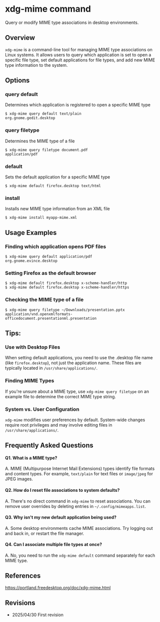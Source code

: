 # xdg-mime command

Query or modify MIME type associations in desktop environments.

## Overview

`xdg-mime` is a command-line tool for managing MIME type associations on Linux systems. It allows users to query which application is set to open a specific file type, set default applications for file types, and add new MIME type information to the system.

## Options

### **query default**

Determines which application is registered to open a specific MIME type

```console
$ xdg-mime query default text/plain
org.gnome.gedit.desktop
```

### **query filetype**

Determines the MIME type of a file

```console
$ xdg-mime query filetype document.pdf
application/pdf
```

### **default**

Sets the default application for a specific MIME type

```console
$ xdg-mime default firefox.desktop text/html
```

### **install**

Installs new MIME type information from an XML file

```console
$ xdg-mime install myapp-mime.xml
```

## Usage Examples

### Finding which application opens PDF files

```console
$ xdg-mime query default application/pdf
org.gnome.evince.desktop
```

### Setting Firefox as the default browser

```console
$ xdg-mime default firefox.desktop x-scheme-handler/http
$ xdg-mime default firefox.desktop x-scheme-handler/https
```

### Checking the MIME type of a file

```console
$ xdg-mime query filetype ~/Downloads/presentation.pptx
application/vnd.openxmlformats-officedocument.presentationml.presentation
```

## Tips:

### Use with Desktop Files

When setting default applications, you need to use the .desktop file name (like `firefox.desktop`), not just the application name. These files are typically located in `/usr/share/applications/`.

### Finding MIME Types

If you're unsure about a MIME type, use `xdg-mime query filetype` on an example file to determine the correct MIME type string.

### System vs. User Configuration

`xdg-mime` modifies user preferences by default. System-wide changes require root privileges and may involve editing files in `/usr/share/applications/`.

## Frequently Asked Questions

#### Q1. What is a MIME type?
A. MIME (Multipurpose Internet Mail Extensions) types identify file formats and content types. For example, `text/plain` for text files or `image/jpeg` for JPEG images.

#### Q2. How do I reset file associations to system defaults?
A. There's no direct command in `xdg-mime` to reset associations. You can remove user overrides by deleting entries in `~/.config/mimeapps.list`.

#### Q3. Why isn't my new default application being used?
A. Some desktop environments cache MIME associations. Try logging out and back in, or restart the file manager.

#### Q4. Can I associate multiple file types at once?
A. No, you need to run the `xdg-mime default` command separately for each MIME type.

## References

https://portland.freedesktop.org/doc/xdg-mime.html

## Revisions

- 2025/04/30 First revision